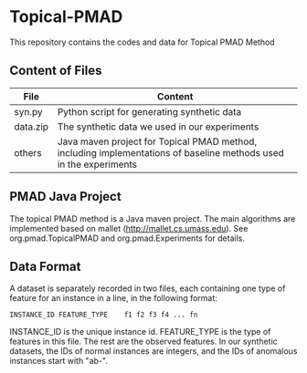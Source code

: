# Topical-PMAD

This repository contains the codes and data for Topical PMAD Method

## Content of Files
File|Content
------------ | -------------
syn.py | Python script for generating synthetic data
data.zip | The synthetic data we used in our experiments
others | Java maven project for Topical PMAD method, including implementations of baseline methods used in the experiments

## PMAD Java Project

The topical PMAD method is a Java maven project. The main algorithms are
implemented based on mallet (http://mallet.cs.umass.edu). See
org.pmad.TopicalPMAD and org.pmad.Experiments for details.

## Data Format

A dataset is separately recorded in two files, each containing one type of feature for an instance in a line, in the following format:

```
INSTANCE_ID	FEATURE_TYPE	f1 f2 f3 f4 ... fn
```

INSTANCE_ID is the unique instance id. FEATURE_TYPE is the type of features in this file. The rest are the observed features. In our synthetic datasets, the IDs of normal instances are integers, and the IDs of anomalous instances start with "ab-".

